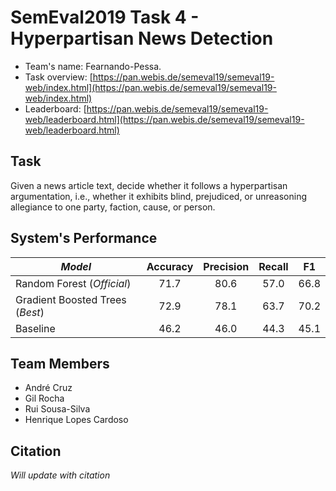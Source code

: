 # SemEval2019 Task 4 - Hyperpartisan News Detection

* Team's name: Fearnando-Pessa.
* Task overview: [https://pan.webis.de/semeval19/semeval19-web/index.html](https://pan.webis.de/semeval19/semeval19-web/index.html)
* Leaderboard: [https://pan.webis.de/semeval19/semeval19-web/leaderboard.html](https://pan.webis.de/semeval19/semeval19-web/leaderboard.html)

## Task
Given a news article text, decide whether it follows a hyperpartisan argumentation, i.e., whether it exhibits blind, prejudiced, or unreasoning allegiance to one party, faction, cause, or person.

## System's Performance
| **_Model_**                     | Accuracy | Precision | Recall | F1   |
|---------------------------------|:--------:|:---------:|:------:|:----:|
| Random Forest (_Official_)      | 71.7     | 80.6      | 57.0   | 66.8 |
| Gradient Boosted Trees (_Best_) | 72.9     | 78.1      | 63.7   | 70.2 |
| Baseline                        | 46.2     | 46.0      | 44.3   | 45.1 |

## Team Members
* André Cruz
* Gil Rocha
* Rui Sousa-Silva
* Henrique Lopes Cardoso

## Citation
_Will update with citation_